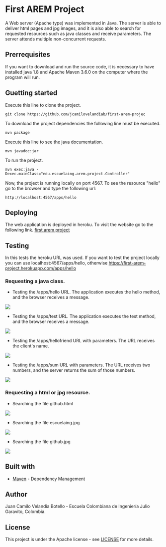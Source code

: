 # First AREM Project

A Web server (Apache type) was implemented in Java. The server is able to deliver html pages and jpg images, and it is also able to search for requested resources such as java classes and receive parameters. The server attends multiple non-concurrent requests.

## Prerrequisites

If you want to download and run the source code, it is necessary to have installed java 1.8 and Apache Maven 3.6.0  on the computer where the program will run.

## Guetting started

Execute this line to clone the project.
```
git clone https://github.com/jcamilovelandiab/first-arem-projec
```

To download the project dependencies the following line must be executed.
```
mvn package
```

Execute this line to see the java documentation.
```
mvn javadoc:jar
```
To run the project.
```
mvn exec:java -Dexec.mainClass="edu.escuelaing.arem.project.Controller"
```
Now, the project is running locally on port 4567.
To see the resource "hello" go to the browser and type the following url:
```
http://localhost:4567/apps/hello
```

## Deploying

The web application is deployed in heroku. To visit the website go to the following link. [first arem project](https://first-arem-project.herokuapp.com/apps/hello)

## Testing

In this tests the heroku URL was used. If you want to test the project locally you can use localhost:4567/apps/hello, otherwise https://first-arem-project.herokuapp.com/apps/hello

### Requesting a java class.

* Testing the /apps/hello URL. The application executes the hello method, and the browser receives a message.

![](https://github.com/jcamilovelandiab/first-arem-project/blob/master/images/hello-testing.PNG)

* Testing the /apps/test URL. The application executes the test method, and the browser receives a message.

![](https://github.com/jcamilovelandiab/first-arem-project/blob/master/images/test-testing.PNG)

* Testing the /apps/hellofriend URL with parameters. The URL receives the client's name.

![](https://github.com/jcamilovelandiab/first-arem-project/blob/master/images/hellofriend-testing.PNG)

* Testing the /apps/sum URL with parameters. The URL receives two numbers, and the server returns the sum of those numbers.

![](https://github.com/jcamilovelandiab/first-arem-project/blob/master/images/sum-testing.PNG)

### Requesting a html or jpg resource.

* Searching the file github.html

![](https://github.com/jcamilovelandiab/first-arem-project/blob/master/images/githubhtml-testing.PNG)

* Searching the file escuelaing.jpg

![](https://github.com/jcamilovelandiab/first-arem-project/blob/master/images/escuelaingjpg-testing.PNG)

* Searching the file github.jpg

![](https://github.com/jcamilovelandiab/first-arem-project/blob/master/images/githubjpg-testing.PNG)

## Built with

* [Maven](https://maven.apache.org/) - Dependency Management

## Author

Juan Camilo Velandia Botello - Escuela Colombiana de Ingeniería Julio Garavito, Colombia.

## License

This project is under the Apache license - see [LICENSE](LICENSE.md) for more details.
